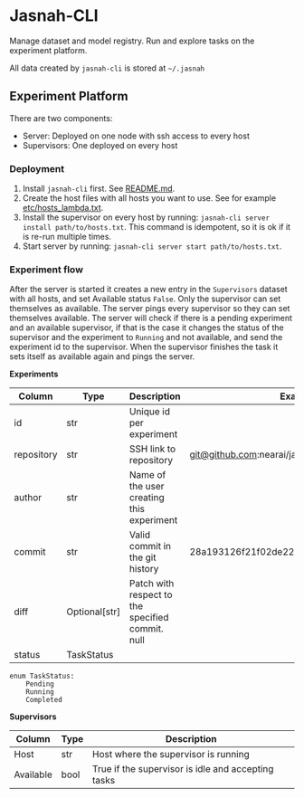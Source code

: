 # Jasnah-CLI

Manage dataset and model registry.
Run and explore tasks on the experiment platform.

All data created by `jasnah-cli` is stored at `~/.jasnah`

## Experiment Platform

There are two components:

- Server: Deployed on one node with ssh access to every host
- Supervisors: One deployed on every host

### Deployment

1. Install `jasnah-cli` first. See [README.md](README.md).
2. Create the host files with all hosts you want to use. See for example [etc/hosts_lambda.txt](etc/hosts_lambda.txt).
3. Install the supervisor on every host by running: `jasnah-cli server install path/to/hosts.txt`. This command is idempotent, so it is ok if it is re-run multiple times.
4. Start server by running: `jasnah-cli server start path/to/hosts.txt`.

### Experiment flow

After the server is started it creates a new entry in the `Supervisors` dataset with all hosts, and set Available status `False`.
Only the supervisor can set themselves as available. The server pings every supervisor so they can set themselves available.
The server will check if there is a pending experiment and an available supervisor, if that is the case it changes the status of the supervisor and the experiment to `Running` and not available, and send the experiment id to the supervisor.
When the supervisor finishes the task it sets itself as available again and pings the server.

**Experiments**

| Column     | Type          | Description                                      | Example                                  |
| ---------- | ------------- | ------------------------------------------------ | ---------------------------------------- |
| id         | str           | Unique id per experiment                         |                                          |
| repository | str           | SSH link to repository                           | git@github.com:nearai/jasnah-cli.git     |
| author     | str           | Name of the user creating this experiment        |                                          |
| commit     | str           | Valid commit in the git history                  | 28a193126f21f02de221f6ef2c635ad78d3ce6d7 |
| diff       | Optional[str] | Patch with respect to the specified commit. null |                                          |
| status     | TaskStatus    |                                                  |                                          |

```=py
enum TaskStatus:
    Pending
    Running
    Completed
```

**Supervisors**

| Column    | Type | Description                                        |
| --------- | ---- | -------------------------------------------------- |
| Host      | str  | Host where the supervisor is running               |
| Available | bool | True if the supervisor is idle and accepting tasks |
